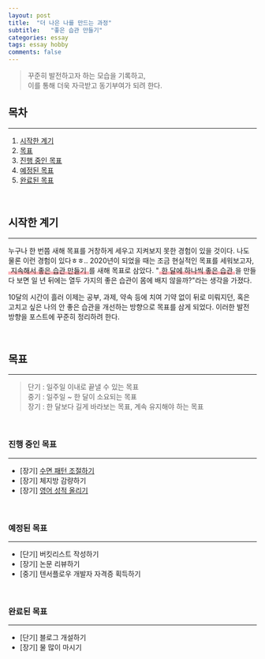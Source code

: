 ```yaml
---
layout: post  
title:  "더 나은 나를 만드는 과정"  
subtitle:   "좋은 습관 만들기"  
categories: essay  
tags: essay hobby  
comments: false
---
```


> 꾸준히 발전하고자 하는 모습을 기록하고,  
> 이를 통해 더욱 자극받고 동기부여가 되려 한다.

## 목차

---

1. [시작한 계기](#시작한-계기)  
2. [목표](#목표)  
3. [진행 중인 목표](#진행-중인-목표)  
4. [예정된 목표](#예정된-목표)  
5. [완료된 목표](#완료된-목표)  

<br>

## 시작한 계기

---

누구나 한 번쯤 새해 목표를 거창하게 세우고 지켜보지 못한 경험이 있을 것이다. 나도 물론 이런 경험이 있다ㅎㅎ.. 2020년이 되었을 때는 조금 현실적인 목표를 세워보고자, <span style="padding: 0 5px; background: linear-gradient(transparent 65%, #ffb2b7 66%, #ffb2b7 100%);">지속해서 좋은 습관 만들기</span>를 새해 목표로 삼았다. "<span style="padding: 0 5px; background: linear-gradient(transparent 65%, #ffb2b7 66%, #ffb2b7 100%);">한 달에 하나씩 좋은 습관</span>을 만들다 보면 일 년 뒤에는 열두 가지의 좋은 습관이 몸에 배지 않을까?"라는 생각을 가졌다.  

10달의 시간이 흘러 이제는 공부, 과제, 약속 등에 치여 기약 없이 뒤로 미뤄지던, 혹은 고치고 싶은 나의 안 좋은 습관을 개선하는 방향으로 목표를 삼게 되었다. 이러한 발전 방향을 포스트에 꾸준히 정리하려 한다.

<br>

## 목표

---

> 단기 : 일주일 이내로 끝낼 수 있는 목표    
> 중기 : 일주일 ~ 한 달이 소요되는 목표   
> 장기 : 한 달보다 길게 바라보는 목표, 계속 유지해야 하는 목표   

<br>

### 진행 중인 목표

---

- \[장기] [수면 패턴 조절하기](/essay/2020/10/23/sleep-pattern/)
- \[장기] 체지방 감량하기
- \[장기] [영어 성적 올리기](/essay/2020/10/24/study-english/)

<br>

### 예정된 목표

---

- \[단기] 버킷리스트 작성하기
- \[장기] 논문 리뷰하기
- \[중기] 텐서플로우 개발자 자격증 획득하기

<br>

### 완료된 목표

---

- \[단기] 블로그 개설하기
- \[장기] 물 많이 마시기